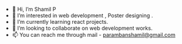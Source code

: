 - 👋 Hi, I’m Shamil P
- 👀 I’m interested in web development , Poster designing .
- 🌱 I’m currently learning react projects.
- 💞️ I’m looking to collaborate on web development works.
- 📫 You can reach me through mail - parambanshamil@gmail.com 

<!---
shamip2209/shamip2209 is a ✨ special ✨ repository because its `README.md` (this file) appears on your GitHub profile.
You can click the Preview link to take a look at your changes.
--->
